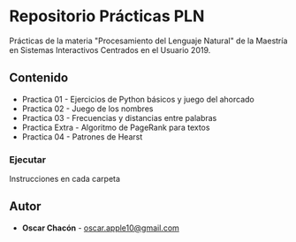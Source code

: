# Repositorio Prácticas PLN
Prácticas de la materia "Procesamiento del Lenguaje Natural" de la Maestría en Sistemas Interactivos Centrados en el Usuario 2019.

## Contenido
* Practica 01 - Ejercicios de Python básicos y juego del ahorcado
* Practica 02 - Juego de los nombres
* Practica 03 - Frecuencias y distancias entre palabras
* Practica Extra - Algoritmo de PageRank para textos
* Practica 04 - Patrones de Hearst

### Ejecutar
Instrucciones en cada carpeta

## Autor
* **Oscar Chacón**  - <oscar.apple10@gmail.com>